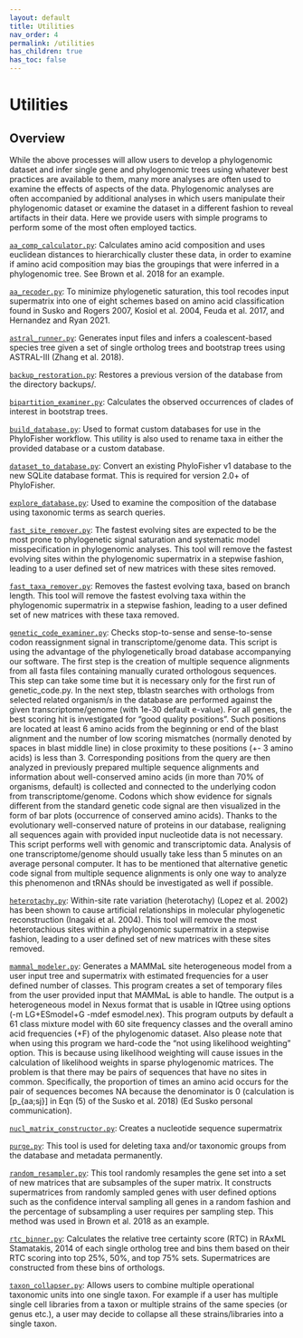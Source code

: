 ```yaml
---
layout: default
title: Utilities
nav_order: 4
permalink: /utilities
has_children: true
has_toc: false
---
```


# Utilities
## Overview
While the above processes will allow users to develop a phylogenomic dataset and infer single gene and phylogenomic trees using whatever best practices are available to them, many more analyses are often used to examine the effects of aspects of the data. Phylogenomic analyses are often accompanied by additional analyses in which users manipulate their phylogenomic dataset or examine the dataset in a different fashion to reveal artifacts in their data. Here we provide users with simple programs to perform some of the most often employed tactics.

[`aa_comp_calculator.py`](https://thebrownlab.github.io/phylofisher-pages/utilities/aa-comp-calculator): Calculates amino acid composition and uses euclidean distances to hierarchically cluster these data, in order to examine if amino acid composition may bias the groupings that were inferred in a phylogenomic tree. See Brown et al. 2018 for an example.

[`aa_recoder.py`](https://thebrownlab.github.io/phylofisher-pages/utilities/aa_recoder): To minimize phylogenetic saturation, this tool recodes input supermatrix into one of eight schemes based on amino acid classification found in Susko and Rogers 2007, Kosiol et al. 2004, Feuda et al. 2017, and Hernandez and Ryan 2021.

[`astral_runner.py`](https://thebrownlab.github.io/phylofisher-pages/utilities/astral-runner): Generates input files and infers a coalescent-based species tree given a set of single ortholog trees and bootstrap trees using ASTRAL-III (Zhang et al. 2018).

[`backup_restoration.py`](https://thebrownlab.github.io/phylofisher-pages/utilities/backup-restoration): Restores a previous version of the database from the directory backups/.

[`bipartition_examiner.py`](https://thebrownlab.github.io/phylofisher-pages/utilities/bipartition-examiner): Calculates the observed occurrences of clades of interest in bootstrap trees.

[`build_database.py`](https://thebrownlab.github.io/phylofisher-pages/utilities/build-database): Used to format custom databases for use in the PhyloFisher workflow. This utility is also used to rename taxa in either the provided database or a custom database.

[`dataset_to_database.py`](https://thebrownlab.github.io/phylofisher-pages/utilities/dataset-to-database): Convert an existing PhyloFisher v1 database to the new SQLite database format. This is required for version 2.0+ of PhyloFisher.

[`explore_database.py`](https://thebrownlab.github.io/phylofisher-pages/utilities/explore-database): Used to examine the composition of the database using taxonomic terms as search queries.

[`fast_site_remover.py`](https://thebrownlab.github.io/phylofisher-pages/utilities/fast-site-remover): The fastest evolving sites are expected to be the most prone to phylogenetic signal saturation and systematic model misspecification in phylogenomic analyses. This tool will remove the fastest evolving sites within the phylogenomic supermatrix in a stepwise fashion, leading to a user defined set of new matrices with these sites removed.

[`fast_taxa_remover.py`](https://thebrownlab.github.io/phylofisher-pages/utilities/fast-taxa-remover): Removes the fastest evolving taxa, based on branch length. This tool will remove the fastest evolving taxa within the phylogenomic supermatrix in a stepwise fashion, leading to a user defined set of new matrices with these taxa removed.

[`genetic_code_examiner.py`](https://thebrownlab.github.io/phylofisher-pages/utilities/genetic-code-examiner): Checks stop-to-sense and sense-to-sense codon reassignment signal in transcriptome/genome data. This script is using the advantage of the phylogenetically broad database accompanying our software. The first step is the creation of multiple sequence alignments from all fasta files containing manually curated orthologous sequences. This step can take some time but it is necessary only for the first run of genetic_code.py. In the next step, tblastn searches with orthologs from selected related organism/s in the database are performed against the given transcriptome/genome (with 1e-30 default e-value). For all genes, the best scoring hit is investigated for “good quality positions”. Such positions are located at least 6 amino acids from the beginning or end of the blast alignment and the number of low scoring mismatches (normally denoted by spaces in blast middle line) in close proximity to these positions (+- 3 amino acids) is less than 3. Corresponding positions from the query are then analyzed in previously prepared multiple sequence alignments and information about
well-conserved amino acids (in more than 70% of organisms, default) is collected and connected to the underlying codon from transcriptome/genome. Codons which show evidence for signals different from the standard genetic code signal are then visualized in the form of bar plots (occurrence of conserved amino acids). Thanks to the evolutionary well-conserved nature of proteins in our database, realigning all sequences again with provided input nucleotide data is not necessary. This script performs well with
genomic and transcriptomic data. Analysis of one transcriptome/genome should usually take less than 5 minutes on an average personal computer. It has to be mentioned that alternative genetic code signal from multiple sequence alignments is only one way to analyze this phenomenon and tRNAs should be investigated as well if possible.

[`heterotachy.py`](https://thebrownlab.github.io/phylofisher-pages/utilities/heterotachy): Within-site rate variation (heterotachy) (Lopez et al. 2002) has been shown to cause artificial relationships in molecular phylogenetic reconstruction (Inagaki et al. 2004). This tool will remove the most heterotachious sites within a phylogenomic supermatrix in a stepwise fashion, leading to a user defined set of new matrices with these sites removed.

[`mammal_modeler.py`](https://thebrownlab.github.io/phylofisher-pages/utilities/mammal-modeler): Generates a MAMMaL site heterogeneous model from a user input tree and supermatrix with estimated frequencies for a user defined number of classes. This program creates a set of temporary files from the user provided input that MAMMaL is able to handle. The output is a heterogeneous model in Nexus format that is usable in IQtree using options (-m LG+ESmodel+G -mdef esmodel.nex). This program outputs by default a 61 class mixture model with 60 site frequency classes and the overall amino acid frequencies (+F) of the phylogenomic dataset. Also please note that when using this program we hard-code the “not using likelihood weighting” option. This is because using likelihood weighting will cause issues in the calculation of likelihood weights in sparse phylogenomic matrices. The problem is that there may be pairs of sequences that have no sites in common. Specifically, the proportion of times an amino acid occurs for the pair of sequences becomes NA because the denominator is 0 (calculation is [p_{aa;sj}] in Eqn (5) of the Susko et al. 2018) (Ed Susko personal communication).

[`nucl_matrix_constructor.py`](https://thebrownlab.github.io/phylofisher-pages/utilities/nucl_matrix_constructor): Creates a nucleotide sequence supermatrix

[`purge.py`](https://thebrownlab.github.io/phylofisher-pages/utilities/purge): This tool is used for deleting taxa and/or taxonomic groups from the database and metadata permanently.

[`random_resampler.py`](https://thebrownlab.github.io/phylofisher-pages/utilities/random_resampler): This tool randomly resamples the gene set into a set of new matrices that are subsamples of the super matrix. It constructs supermatrices from randomly sampled genes with user defined options such as the confidence interval sampling all genes in a random fashion and the percentage of subsampling a user requires per sampling step. This method was used in Brown et al. 2018 as an example.

[`rtc_binner.py`](https://thebrownlab.github.io/phylofisher-pages/utilities/rtc_binner): Calculates the relative tree certainty score (RTC) in RAxML Stamatakis, 2014 of each single ortholog tree and bins them based on their RTC scoring into top 25%, 50%, and top 75% sets. Supermatrices are constructed from these bins of orthologs.

[`taxon_collapser.py`](https://thebrownlab.github.io/phylofisher-pages/utilities/taxon_collapser): Allows users to combine multiple operational taxonomic units into one single taxon. For example if a user has multiple single cell libraries from a taxon or multiple strains of the same species (or genus etc.), a user may decide to collapse all these strains/libraries into a single taxon.
